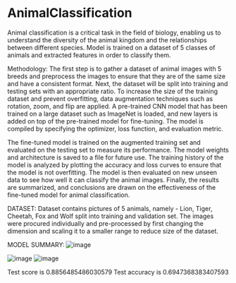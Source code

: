 # AnimalClassification
Animal classification is a critical task in the field of biology, enabling us to understand the diversity of the animal kingdom and the relationships between different species. Model is trained on a dataset of 5 classes of animals and extracted features in order to classify them.


Methodology:
The first step is to gather a dataset of animal images with 5 breeds and preprocess the images to ensure that they are of the same size and have a consistent format. Next, the dataset will be split into training and testing sets with an appropriate ratio. To increase the size of the training dataset and prevent overfitting, data augmentation techniques such as rotation, zoom, and flip are applied. A pre-trained CNN model that has been trained on a large dataset such as ImageNet is loaded, and new layers is added on top of the pre-trained model for fine-tuning. The model is compiled by specifying the optimizer, loss function, and evaluation metric.

The fine-tuned model is trained on the augmented training set and evaluated on the testing set to measure its performance. The model weights and architecture is saved to a file for future use. The training history of the model is analyzed by plotting the accuracy and loss curves to ensure that the model is not overfitting. The model is then evaluated on new unseen data to see how well it can classify the animal images. Finally, the results are summarized, and conclusions are drawn on the effectiveness of the fine-tuned model for animal classification.

DATASET:
Dataset contains pictures of 5 animals, namely - Lion, Tiger, Cheetah, Fox and Wolf split into training and validation set. The images were procured individually and pre-processed by first changing the dimension and scaling it to a smaller range to reduce size of the dataset.

MODEL SUMMARY:
![image](https://github.com/suhaskrishnaprasad/AnimalClassification/assets/116102740/64ae5046-327a-48fb-8c2d-68a6202ff9ac)


 ![image](https://github.com/suhaskrishnaprasad/AnimalClassification/assets/116102740/a73508df-9481-4cbe-a681-c8de16491f63)
 ![image](https://github.com/suhaskrishnaprasad/AnimalClassification/assets/116102740/9a54616f-2df4-4c20-9710-0c9fe6677d16)


 
Test score is 0.8856485486030579
Test accuracy is 0.6947368383407593


